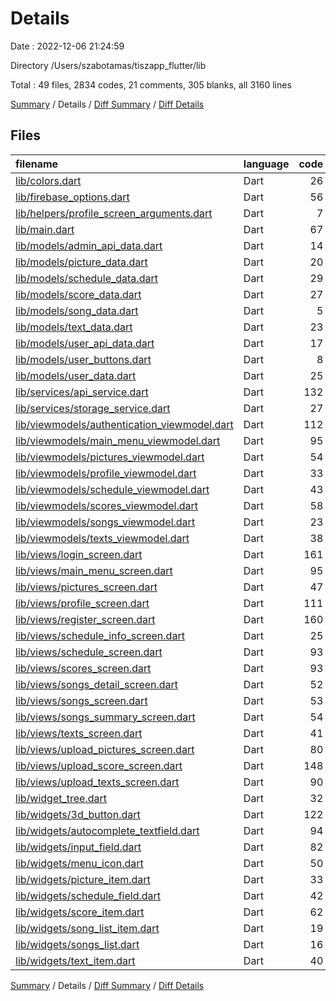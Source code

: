 # Details

Date : 2022-12-06 21:24:59

Directory /Users/szabotamas/tiszapp_flutter/lib

Total : 49 files,  2834 codes, 21 comments, 305 blanks, all 3160 lines

[Summary](results.md) / Details / [Diff Summary](diff.md) / [Diff Details](diff-details.md)

## Files
| filename | language | code | comment | blank | total |
| :--- | :--- | ---: | ---: | ---: | ---: |
| [lib/colors.dart](/lib/colors.dart) | Dart | 26 | 0 | 4 | 30 |
| [lib/firebase_options.dart](/lib/firebase_options.dart) | Dart | 56 | 12 | 4 | 72 |
| [lib/helpers/profile_screen_arguments.dart](/lib/helpers/profile_screen_arguments.dart) | Dart | 7 | 0 | 3 | 10 |
| [lib/main.dart](/lib/main.dart) | Dart | 67 | 2 | 6 | 75 |
| [lib/models/admin_api_data.dart](/lib/models/admin_api_data.dart) | Dart | 14 | 0 | 3 | 17 |
| [lib/models/picture_data.dart](/lib/models/picture_data.dart) | Dart | 20 | 0 | 4 | 24 |
| [lib/models/schedule_data.dart](/lib/models/schedule_data.dart) | Dart | 29 | 0 | 3 | 32 |
| [lib/models/score_data.dart](/lib/models/score_data.dart) | Dart | 27 | 0 | 6 | 33 |
| [lib/models/song_data.dart](/lib/models/song_data.dart) | Dart | 5 | 0 | 2 | 7 |
| [lib/models/text_data.dart](/lib/models/text_data.dart) | Dart | 23 | 0 | 5 | 28 |
| [lib/models/user_api_data.dart](/lib/models/user_api_data.dart) | Dart | 17 | 0 | 3 | 20 |
| [lib/models/user_buttons.dart](/lib/models/user_buttons.dart) | Dart | 8 | 0 | 3 | 11 |
| [lib/models/user_data.dart](/lib/models/user_data.dart) | Dart | 25 | 0 | 5 | 30 |
| [lib/services/api_service.dart](/lib/services/api_service.dart) | Dart | 132 | 0 | 36 | 168 |
| [lib/services/storage_service.dart](/lib/services/storage_service.dart) | Dart | 27 | 1 | 3 | 31 |
| [lib/viewmodels/authentication_viewmodel.dart](/lib/viewmodels/authentication_viewmodel.dart) | Dart | 112 | 0 | 14 | 126 |
| [lib/viewmodels/main_menu_viewmodel.dart](/lib/viewmodels/main_menu_viewmodel.dart) | Dart | 95 | 1 | 11 | 107 |
| [lib/viewmodels/pictures_viewmodel.dart](/lib/viewmodels/pictures_viewmodel.dart) | Dart | 54 | 1 | 10 | 65 |
| [lib/viewmodels/profile_viewmodel.dart](/lib/viewmodels/profile_viewmodel.dart) | Dart | 33 | 1 | 6 | 40 |
| [lib/viewmodels/schedule_viewmodel.dart](/lib/viewmodels/schedule_viewmodel.dart) | Dart | 43 | 0 | 6 | 49 |
| [lib/viewmodels/scores_viewmodel.dart](/lib/viewmodels/scores_viewmodel.dart) | Dart | 58 | 1 | 10 | 69 |
| [lib/viewmodels/songs_viewmodel.dart](/lib/viewmodels/songs_viewmodel.dart) | Dart | 23 | 0 | 5 | 28 |
| [lib/viewmodels/texts_viewmodel.dart](/lib/viewmodels/texts_viewmodel.dart) | Dart | 38 | 1 | 6 | 45 |
| [lib/views/login_screen.dart](/lib/views/login_screen.dart) | Dart | 161 | 0 | 16 | 177 |
| [lib/views/main_menu_screen.dart](/lib/views/main_menu_screen.dart) | Dart | 95 | 0 | 4 | 99 |
| [lib/views/pictures_screen.dart](/lib/views/pictures_screen.dart) | Dart | 47 | 0 | 5 | 52 |
| [lib/views/profile_screen.dart](/lib/views/profile_screen.dart) | Dart | 111 | 0 | 3 | 114 |
| [lib/views/register_screen.dart](/lib/views/register_screen.dart) | Dart | 160 | 0 | 10 | 170 |
| [lib/views/schedule_info_screen.dart](/lib/views/schedule_info_screen.dart) | Dart | 25 | 0 | 4 | 29 |
| [lib/views/schedule_screen.dart](/lib/views/schedule_screen.dart) | Dart | 93 | 0 | 7 | 100 |
| [lib/views/scores_screen.dart](/lib/views/scores_screen.dart) | Dart | 93 | 0 | 5 | 98 |
| [lib/views/songs_detail_screen.dart](/lib/views/songs_detail_screen.dart) | Dart | 52 | 0 | 2 | 54 |
| [lib/views/songs_screen.dart](/lib/views/songs_screen.dart) | Dart | 53 | 0 | 5 | 58 |
| [lib/views/songs_summary_screen.dart](/lib/views/songs_summary_screen.dart) | Dart | 54 | 0 | 7 | 61 |
| [lib/views/texts_screen.dart](/lib/views/texts_screen.dart) | Dart | 41 | 0 | 4 | 45 |
| [lib/views/upload_pictures_screen.dart](/lib/views/upload_pictures_screen.dart) | Dart | 80 | 0 | 6 | 86 |
| [lib/views/upload_score_screen.dart](/lib/views/upload_score_screen.dart) | Dart | 148 | 0 | 7 | 155 |
| [lib/views/upload_texts_screen.dart](/lib/views/upload_texts_screen.dart) | Dart | 90 | 0 | 6 | 96 |
| [lib/widget_tree.dart](/lib/widget_tree.dart) | Dart | 32 | 0 | 5 | 37 |
| [lib/widgets/3d_button.dart](/lib/widgets/3d_button.dart) | Dart | 122 | 1 | 10 | 133 |
| [lib/widgets/autocomplete_textfield.dart](/lib/widgets/autocomplete_textfield.dart) | Dart | 94 | 0 | 7 | 101 |
| [lib/widgets/input_field.dart](/lib/widgets/input_field.dart) | Dart | 82 | 0 | 8 | 90 |
| [lib/widgets/menu_icon.dart](/lib/widgets/menu_icon.dart) | Dart | 50 | 0 | 4 | 54 |
| [lib/widgets/picture_item.dart](/lib/widgets/picture_item.dart) | Dart | 33 | 0 | 4 | 37 |
| [lib/widgets/schedule_field.dart](/lib/widgets/schedule_field.dart) | Dart | 42 | 0 | 4 | 46 |
| [lib/widgets/score_item.dart](/lib/widgets/score_item.dart) | Dart | 62 | 0 | 4 | 66 |
| [lib/widgets/song_list_item.dart](/lib/widgets/song_list_item.dart) | Dart | 19 | 0 | 3 | 22 |
| [lib/widgets/songs_list.dart](/lib/widgets/songs_list.dart) | Dart | 16 | 0 | 3 | 19 |
| [lib/widgets/text_item.dart](/lib/widgets/text_item.dart) | Dart | 40 | 0 | 4 | 44 |

[Summary](results.md) / Details / [Diff Summary](diff.md) / [Diff Details](diff-details.md)